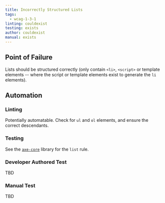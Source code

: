```yaml
---
title: Incorrectly Structured Lists
tags: 
  - wcag-1-3-1
linting: couldexist
testing: exists
author: couldexist
manual: exists
---
```


## Point of Failure
Lists should be structured correctly (only contain `<li>`, `<script>` or template elements -- where the script or template elements exist to generate the `li` elements).

## Automation

### Linting
Potentially automatable. Check for `ul` and `ol` elements, and ensure the correct descendants.

### Testing
See the [`axe-core`](https://github.com/dequelabs/axe-core) library for the `list` rule.

### Developer Authored Test
TBD

### Manual Test
TBD